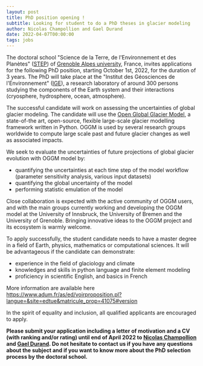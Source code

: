 ```yaml
---
layout: post
title: PhD position opening ! 
subtitle: Looking for student to do a PhD theses in glacier modeling
author: Nicolas Champollion and Gael Durand
date: 2022-04-07T00:00:00
tags: jobs
---
```


The doctoral school "Science de la Terre, de l'Environnement et des Planètes" ([STEP](https://edstep.univ-grenoble-alpes.fr/francais/)) of [Grenoble Alpes university](https://www.univ-grenoble-alpes.fr/), France, invites applications for the following PhD position, starting October 1st, 2022, for the duration of 3 years. The PhD will take place at the "Institut des Géosciences de l'Environnement" ([IGE](https://www.ige-grenoble.fr/)), a research laboratory of around 300 persons studying the components of the Earth system and their interactions (cryosphere, hydrosphere, ocean, atmosphere).

The successful candidate will work on assessing the uncertainties of
global glacier modeling. The candidate will use the [Open Global Glacier Model](http://oggm.org), a state-of-the art, open-source, 
flexible large-scale glacier modelling framework written in Python. OGGM is used by 
several research groups worldwide to compute large scale past and future glacier 
changes as well as associated impacts.

We seek to evaluate the uncertainties of future projections of global glacier evolution with OGGM model by:
- quantifying the uncertainties at each time step of the model workflow (parameter sensitivity analysis, various input datasets)
- quantifying the global uncertainty of the model
- performing statistic emulation of the model

Close collaboration is expected with the active community of OGGM users, and with the 
main groups currently working and developing the OGGM model at the University of Innsbruck, the University of Bremen and the University of Grenoble.
Bringing innovative ideas to the OGGM project and its ecosystem is warmly welcome.

To apply successfully, the student candidate needs to have a master degree in a field of Earth, physics, mathematics or computational sciences.
It will be advantageous if the candidate can demonstrate:
- experience in the field of glaciology and climate
- knowledges and skills in python language and finite element modeling
- proficiency in scientific English, and basics in French

More information are available here https://www.adum.fr/as/ed/voirproposition.pl?langue=&site=edtue&matricule_prop=41075#version

In the spirit of equality and inclusion, all qualified applicants are encouraged to apply.

**Please submit your application including a letter of motivation and a CV (with ranking and/or rating)
until end of April 2022 to [Nicolas Champollion](mailto:nicolas.champollion@univ-grenoble-alpes.fr) and [Gael Durand](mailto:gael.durand@univ-grenoble-alpes.fr).
Do not hesitate to contact us if you have any questions about the subject and if you want to know more about the PhD selection process by the doctoral school.**
